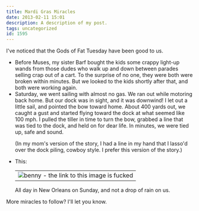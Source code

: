 ```yaml
---
title: Mardi Gras Miracles
date: 2013-02-11 15:01
description: A description of my post.
tags: uncategorized
id: 1595
---
```

I've noticed that the Gods of Fat Tuesday have been good to us.

<ul><li>Before Muses, my sister Barf bought the kids some crappy light-up wands from those dudes who walk up and down between parades selling crap out of a cart.  To the surprise of no one, they were both were broken within minutes.  But we looked to the kids shortly after that, and both were working again.</li>

<li>Saturday, we went sailing with almost no gas.  We ran out while motoring back home.  But our dock was in sight, and it was downwind!  I let out a little sail, and pointed the bow toward home.  About 400 yards out, we caught a gust and started flying toward the dock at what seemed like 100 mph.  I pulled the tiller in time to turn the bow, grabbed a line that was tied to the dock, and held on for dear life.  In minutes, we were tied up, safe and sound.

(In my mom's version of the story, I had a line in my hand that I lasso'd over the dock piling, cowboy style.  I prefer this version of the story.)</li>

<li>This:

<table class="centered" ><tr><td><img src="/img/weather.jpg" alt="benny - the link to this image is fucked"  /></td></tr></table>

All day in New Orleans on Sunday, and not a drop of rain on us.</li></ul>

More miracles to follow?  I'll let you know.